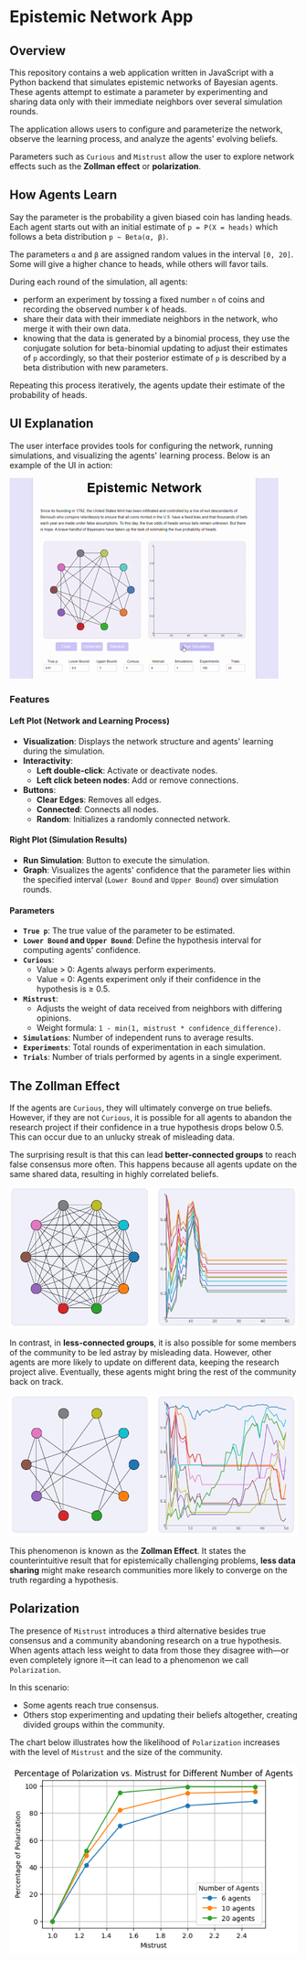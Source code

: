 # Epistemic Network App

## Overview

This repository contains a web application written in JavaScript with a Python backend that simulates epistemic networks of Bayesian agents. These agents attempt to estimate a parameter by experimenting and sharing data only with their immediate neighbors over several simulation rounds.

The application allows users to configure and parameterize the network, observe the learning process, and analyze the agents' evolving beliefs.

Parameters such as `Curious` and `Mistrust` allow the user to explore network effects such as the **Zollman effect** or **polarization**.

## How Agents Learn

Say the parameter is the probability a given biased coin has landing heads. Each agent starts out with an initial estimate of `p = P(X = heads)` which follows a beta distribution `p ~ Beta(α, β)`.

The parameters `α` and `β` are assigned random values in the interval `[0, 20]`. Some will give a higher chance to heads, while others will favor tails.

During each round of the simulation, all agents:
- perform an experiment by tossing a fixed number `n` of coins and recording the observed number `k` of heads.
- share their data with their immediate neighbors in the network, who merge it with their own data.
- knowing that the data is generated by a binomial process, they use the conjugate solution for beta-binomial updating to adjust their estimates of `p` accordingly, so that their posterior estimate of `p` is described by a beta distribution with new parameters.

Repeating this process iteratively, the agents update their estimate of the probability of heads.



## UI Explanation

The user interface provides tools for configuring the network, running simulations, and visualizing the agents' learning process. Below is an example of the UI in action:

![App UI Example](images/EpistemicNetwork.gif)

### Features

#### Left Plot (Network and Learning Process)
- **Visualization**: Displays the network structure and agents' learning during the simulation.
- **Interactivity**:
  - **Left double-click**: Activate or deactivate nodes.
  - **Left click beteen nodes**: Add or remove connections.
- **Buttons**:
  - **Clear Edges**: Removes all edges.
  - **Connected**: Connects all nodes.
  - **Random**: Initializes a randomly connected network.

#### Right Plot (Simulation Results)
- **Run Simulation**: Button to execute the simulation.
- **Graph**: Visualizes the agents' confidence that the parameter lies within the specified interval (`Lower Bound` and `Upper Bound`) over simulation rounds.

#### Parameters
- **`True p`**: The true value of the parameter to be estimated.
- **`Lower Bound` and `Upper Bound`**: Define the hypothesis interval for computing agents' confidence.
- **`Curious`**:
  - Value > 0: Agents always perform experiments.
  - Value = 0: Agents experiment only if their confidence in the hypothesis is ≥ 0.5.
- **`Mistrust`**:
  - Adjusts the weight of data received from neighbors with differing opinions.
  - Weight formula: `1 - min(1, mistrust * confidence_difference)`.
- **`Simulations`**: Number of independent runs to average results.
- **`Experiments`**: Total rounds of experimentation in each simulation.
- **`Trials`**: Number of trials performed by agents in a single experiment.

## The Zollman Effect

If the agents are `Curious`, they will ultimately converge on true beliefs. However, if they are not `Curious`, it is possible for all agents to abandon the research project if their confidence in a true hypothesis drops below 0.5. This can occur due to an unlucky streak of misleading data.

The surprising result is that this can lead **better-connected groups** to reach false consensus more often. This happens because all agents update on the same shared data, resulting in highly correlated beliefs.

![False Consensus](images/false_consensus.png)

In contrast, in **less-connected groups**, it is also possible for some members of the community to be led astray by misleading data. However, other agents are more likely to update on different data, keeping the research project alive. Eventually, these agents might bring the rest of the community back on track.

![Less Polarization](images/less_connected.png)

This phenomenon is known as the **Zollman Effect**. It states the counterintuitive result that for epistemically challenging problems, **less data sharing** might make research communities more likely to converge on the truth regarding a hypothesis.


## Polarization

The presence of `Mistrust` introduces a third alternative besides true consensus and a community abandoning research on a true hypothesis. When agents attach less weight to data from those they disagree with—or even completely ignore it—it can lead to a phenomenon we call `Polarization`.

In this scenario:
- Some agents reach true consensus.
- Others stop experimenting and updating their beliefs altogether, creating divided groups within the community.

The chart below illustrates how the likelihood of `Polarization` increases with the level of `Mistrust` and the size of the community.

![Polarization Plot](images/polarization.png)

